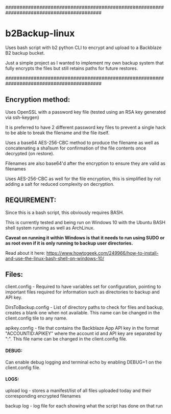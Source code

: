 ##########################################################################################
# b2Backup-linux
 Uses bash script with b2 python CLI to encrypt and upload to a Backblaze B2 backup bucket.

Just a simple project as I wanted to implement my own backup system that fully encrypts the files but still retains paths for future restores.


##########################################################################################

## Encryption method:

Uses OpenSSL with a password key file (tested using an RSA key generated via ssh-keygen)

It is preferred to have 2 different password key files to prevent a single hack to be able to break the filename and the file itself. 

Uses a base64 AES-256-CBC method to produce the filename as well as concatenating a sha1sum for confirmation of the file contents once decrypted (on restore).

Filenames are also base64'd after the encryption to ensure they are valid as filenames

Uses AES-256-CBC as well for the file encryption, this is simplified by not adding a salt for reduced complexity on decryption. 


## REQUIREMENT:
Since this is a bash script, this obviously requires BASH.

This is currently tested and being run on Windows 10 with the Ubuntu BASH shell system running as well as ArchLinux.

**Caveat on running it within Windows is that it needs to run using SUDO or as root even if it is only running to backup user directories.**

Read about it here: https://www.howtogeek.com/249966/how-to-install-and-use-the-linux-bash-shell-on-windows-10/



## Files:

client.config - Required to have variables set for configuration, pointing to important files required for information such as directories to backup and API key.

DirsToBackup.config - List of directory paths to check for files and backup, creates a blank one when not available. This name can be changed in the client.config tile to any name.

apikey.config - file that contains the Backblaze App API key in the format "ACCOUNTID:APIKEY" where the account id and API key are separated by ":". This file name can be changed in the client.config file.

#### DEBUG:

Can enable debug logging and terminal echo by enabling DEBUG=1 on the client.config file.

#### LOGS:

upload log - stores a manifest/list of all files uploaded today and their corresponding encrypted filenames

backup log - log file for each showing what the script has done on that run



